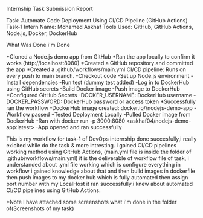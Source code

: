 Internship Task Submission Report

Task: Automate Code Deployment Using CI/CD Pipeline (GitHub Actions) Task-1
Intern Name: Mohamed Askhaf
Tools Used: GitHub, GitHub Actions, Node.js, Docker, DockerHub


 What Was Done i'm Done

 *Cloned a Node.js demo app from GitHub
 *Ran the app locally to confirm it works (http://localhost:8080)
 *Created a GitHub repository and committed the app
 *Created a .github/workflows/main.yml CI/CD pipeline:
   Runs on every push to main branch.
       -Checkout code
       -Set up Node.js environment
       -Install dependencies
       -Run test (dummy test added)
       -Log in to DockerHub using GitHub secrets
       -Build Docker image
       -Push image to DockerHub
 *Configured GitHub Secrets
       -DOCKER_USERNAME: DockerHub username
       -DOCKER_PASSWORD: DockerHub password or access token
 *Successfully ran the workflow
       -DockerHub image created: docker.io/<askhaf04>/nodejs-demo-app
       -Workflow passed
 *Tested Deployment Locally
       -Pulled Docker image from DockerHub
       -Ran with docker run -p 3000:8080 <askhaf04/nodejs-demo-app:latest>
       -App opened and ran successfully

This is my workflow for task-1 of DevOps internship done succesfully,i really exicited while do the task & more intresting. i gained CI/CD pipelines working method using GitHub Actions, (main.yml file is inside the folder of .github/workflows/main.yml) it is the deliverable of workflow file of task, i understanded about .yml file working which is configure everything in workflow i gained knowledge about that and then build images in dockerfile then push images to my docker hub which is fully automated then assign port number with my LocalHost it ran successfully.i knew about automated CI/CD pipelines using GitHub Actions.

*Note 
    I have attached some screenshots what i'm done in the folder of(Screenshots of my task)
